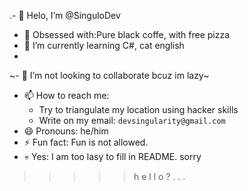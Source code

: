 .- 👋 Helo, I’m @SinguloDev
- 👀 Obsessed with:Pure black coffe, with free pizza
- 🌱 I’m currently learning C#, cat english
- 
~- 💞️ I’m not looking to collaborate bcuz im lazy~
- 📫 How to reach me:
  - Try to triangulate my location using hacker skills
  - Write on my email: `devsingularity@gmail.com`
- 😄 Pronouns: he/him
- ⚡ Fun fact: Fun is not allowed.
- 💀 Yes: I am too lasy to fill in README. sorry

<!---
SinguloDev/SinguloDev is a ✨ special ✨ repository because its `README.md` (this file) appears on your GitHub profile.
You can click the Preview link to take a look at your changes.
--->



































>>>>>h
>>>>>e
>>>>>l
>>>>>l
>>>>>o
>>>>>?
>>>>>.
>>>>>.
>>>>>.
